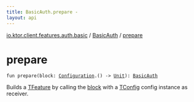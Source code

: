 ```yaml
---
title: BasicAuth.prepare - 
layout: api
---
```


<div class='api-docs-breadcrumbs'><a href="../index.html">io.ktor.client.features.auth.basic</a> / <a href="index.html">BasicAuth</a> / <a href="./prepare.html">prepare</a></div>

# prepare

<div class="signature"><code><span class="keyword">fun </span><span class="identifier">prepare</span><span class="symbol">(</span><span class="parameterName" id="io.ktor.client.features.auth.basic.BasicAuth.Feature$prepare(kotlin.Function1((io.ktor.client.features.auth.basic.BasicAuth.Configuration, kotlin.Unit)))/block">block</span><span class="symbol">:</span>&nbsp;<a href="-configuration/index.html"><span class="identifier">Configuration</span></a><span class="symbol">.</span><span class="symbol">(</span><span class="symbol">)</span>&nbsp;<span class="symbol">-&gt;</span>&nbsp;<a href="https://kotlinlang.org/api/latest/jvm/stdlib/kotlin/-unit/index.html"><span class="identifier">Unit</span></a><span class="symbol">)</span><span class="symbol">: </span><a href="index.html"><span class="identifier">BasicAuth</span></a></code></div>

Builds a <a href="#">TFeature</a> by calling the <a href="-feature/prepare.html#io.ktor.client.features.auth.basic.BasicAuth.Feature$prepare(kotlin.Function1((io.ktor.client.features.auth.basic.BasicAuth.Configuration, kotlin.Unit)))/block">block</a> with a <a href="#">TConfig</a> config instance as receiver.

